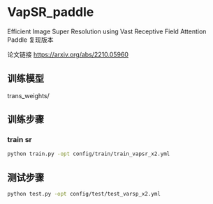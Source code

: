# VapSR_paddle

Efficient Image Super Resolution using Vast Receptive Field Attention    Paddle 复现版本

论文链接 https://arxiv.org/abs/2210.05960

## 训练模型
trans_weights/
## 训练步骤
### train sr
```bash
python train.py -opt config/train/train_vapsr_x2.yml
```
## 测试步骤
```bash
python test.py -opt config/test/test_varsp_x2.yml
```


